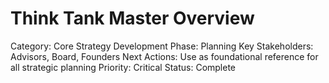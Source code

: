 # Think Tank Master Overview

Category: Core Strategy
Development Phase: Planning
Key Stakeholders: Advisors, Board, Founders
Next Actions: Use as foundational reference for all strategic planning
Priority: Critical
Status: Complete